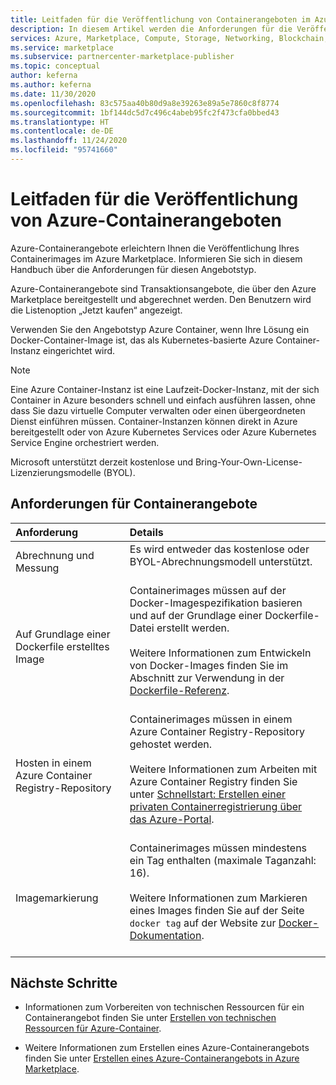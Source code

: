 ```yaml
---
title: Leitfaden für die Veröffentlichung von Containerangeboten im Azure Marketplace
description: In diesem Artikel werden die Anforderungen für die Veröffentlichung von Containerangeboten im Azure Marketplace beschrieben.
services: Azure, Marketplace, Compute, Storage, Networking, Blockchain, Security
ms.service: marketplace
ms.subservice: partnercenter-marketplace-publisher
ms.topic: conceptual
author: keferna
ms.author: keferna
ms.date: 11/30/2020
ms.openlocfilehash: 83c575aa40b80d9a8e39263e89a5e7860c8f8774
ms.sourcegitcommit: 1bf144dc5d7c496c4abeb95fc2f473cfa0bbed43
ms.translationtype: HT
ms.contentlocale: de-DE
ms.lasthandoff: 11/24/2020
ms.locfileid: "95741660"
---
```

# <a name="publishing-guide-for-azure-container-offers"></a>Leitfaden für die Veröffentlichung von Azure-Containerangeboten

Azure-Containerangebote erleichtern Ihnen die Veröffentlichung Ihres Containerimages im Azure Marketplace. Informieren Sie sich in diesem Handbuch über die Anforderungen für diesen Angebotstyp.

Azure-Containerangebote sind Transaktionsangebote, die über den Azure Marketplace bereitgestellt und abgerechnet werden. Den Benutzern wird die Listenoption „Jetzt kaufen“ angezeigt.

Verwenden Sie den Angebotstyp Azure Container, wenn Ihre Lösung ein Docker-Container-Image ist, das als Kubernetes-basierte Azure Container-Instanz eingerichtet wird.

> [!NOTE]
> Eine Azure Container-Instanz ist eine Laufzeit-Docker-Instanz, mit der sich Container in Azure besonders schnell und einfach ausführen lassen, ohne dass Sie dazu virtuelle Computer verwalten oder einen übergeordneten Dienst einführen müssen. Container-Instanzen können direkt in Azure bereitgestellt oder von Azure Kubernetes Services oder Azure Kubernetes Service Engine orchestriert werden.  

Microsoft unterstützt derzeit kostenlose und Bring-Your-Own-License-Lizenzierungsmodelle (BYOL).

## <a name="container-offer-requirements"></a>Anforderungen für Containerangebote

| Anforderung | Details |  
|:--- |:--- |  
| Abrechnung und Messung | Es wird entweder das kostenlose oder BYOL-Abrechnungsmodell unterstützt.<br><br> |  
| Auf Grundlage einer Dockerfile erstelltes Image | Containerimages müssen auf der Docker-Imagespezifikation basieren und auf der Grundlage einer Dockerfile-Datei erstellt werden.<br> <br>Weitere Informationen zum Entwickeln von Docker-Images finden Sie im Abschnitt zur Verwendung in der [Dockerfile-Referenz](https://docs.docker.com/engine/reference/builder/#usage).<br><br> |  
| Hosten in einem Azure Container Registry-Repository | Containerimages müssen in einem Azure Container Registry-Repository gehostet werden.<br> <br>Weitere Informationen zum Arbeiten mit Azure Container Registry finden Sie unter [Schnellstart: Erstellen einer privaten Containerregistrierung über das Azure-Portal](../container-registry/container-registry-get-started-portal.md).<br><br> |  
| Imagemarkierung | Containerimages müssen mindestens ein Tag enthalten (maximale Taganzahl: 16).<br><br>Weitere Informationen zum Markieren eines Images finden Sie auf der Seite `docker tag` auf der Website zur [Docker-Dokumentation](https://docs.docker.com/engine/reference/commandline/tag).<br><br> |  

## <a name="next-steps"></a>Nächste Schritte

- Informationen zum Vorbereiten von technischen Ressourcen für ein Containerangebot finden Sie unter [Erstellen von technischen Ressourcen für Azure-Container](create-azure-container-technical-assets.md).

- Weitere Informationen zum Erstellen eines Azure-Containerangebots finden Sie unter [Erstellen eines Azure-Containerangebots in Azure Marketplace](create-azure-container-offer.md).
